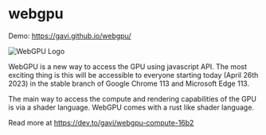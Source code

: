 # webgpu
Demo: https://gavi.github.io/webgpu/
 
![WebGPU Logo](https://dev-to-uploads.s3.amazonaws.com/uploads/articles/tm7x1rqegfmj9b9avcwf.jpg)

WebGPU is a new way to access the GPU using javascript API. The most exciting thing is this will be accessible to everyone starting today (April 26th 2023) in the stable branch of Google Chrome 113 and Microsoft Edge 113. 

The main way to access the compute and rendering capabilities of the GPU is via a shader language. WebGPU comes with a rust like shader language. 

Read more at https://dev.to/gavi/webgpu-compute-16b2
